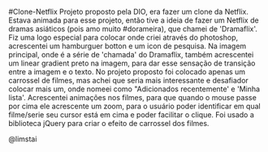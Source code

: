 #Clone-Netflix
Projeto proposto pela DIO, era fazer um clone da Netflix.
Estava animada para esse projeto, então tive a ideia de
fazer um Netflix de dramas asiáticos (pois amo muito #dorameira), 
que chamei de 'Dramaflix'. Fiz uma logo especial para colocar onde
 criei através do photoshop, acrescentei um hamburguer botton e 
um icon de pesquisa. Na imagem principal, onde é a série de 'chamada' 
do Dramaflix, também acrescentei um linear gradient preto na imagem,
 para dar esse sensação de transição entre a imagem e o texto.
No projeto proposto foi colocado apenas um carrossel de filmes, 
mas achei que seria mais interessante  e desafiador colocar 
mais um, onde nomeei como "Adicionados recentemente' e 'Minha lista'. 
Acrescentei animações nos filmes, para que quando o mouse passe 
por cima ele acrescente um zoom, para o usuário poder identificar 
em qual filme/serie seu cursor está em cima e poder facilitar o clique. 
Foi usado a biblioteca jQuery para criar o efeito de carrossel dos filmes.

@limstai


